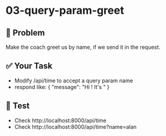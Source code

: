 # 03-query-param-greet

## 🎯 Problem
Make the coach greet us by name, if we send it in the request.

## ✅ Your Task
- Modify /api/time to accept a query param name 
- respond like:
{ "message": "Hi <name>! It's <time>" }

## 🧪 Test
- Check http://localhost:8000/api/time
- Check http://localhost:8000/api/time?name=alan